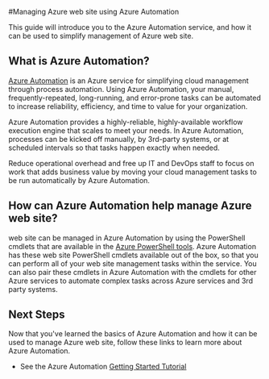 <properties
	pageTitle="Manage Azure web site using Azure Automation"
	description="Learn about how the Azure Automation service can be used to manage Azure web site."
	services="app-service\web, automation"
	documentationCenter=""
	authors="csand-msft"
	manager="eamono"
	editor=""/>

<tags
	ms.service="app-service-web"
	ms.date="10/28/2015"
	wacn.date=""/>



#Managing Azure web site using Azure Automation

This guide will introduce you to the Azure Automation service, and how it can be used to simplify management of Azure web site.

## What is Azure Automation?

[Azure Automation](/home/features/automation/) is an Azure service for simplifying cloud management through process automation. Using Azure Automation, your manual, frequently-repeated, long-running, and error-prone tasks can be automated to increase reliability, efficiency, and time to value for your organization.

Azure Automation provides a highly-reliable, highly-available workflow execution engine that scales to meet your needs. In Azure Automation, processes can be kicked off manually, by 3rd-party systems, or at scheduled intervals so that tasks happen exactly when needed.

Reduce operational overhead and free up IT and DevOps staff to focus on work that adds business value by moving your cloud management tasks to be run automatically by Azure Automation.


## How can Azure Automation help manage Azure web site?

web site can be managed in Azure Automation by using the PowerShell cmdlets that are available in the [Azure PowerShell tools](https://msdn.microsoft.com/zh-cn/library/azure/jj156055.aspx). Azure Automation has these web site PowerShell cmdlets available out of the box, so that you can perform all of your web site management tasks within the service. You can also pair these cmdlets in Azure Automation with the cmdlets for other Azure services to automate complex tasks across Azure services and 3rd party systems.


## Next Steps

Now that you've learned the basics of Azure Automation and how it can be used to manage Azure web site, follow these links to learn more about Azure Automation.

* See the Azure Automation [Getting Started Tutorial](/documentation/articles/automation-intro)
 
